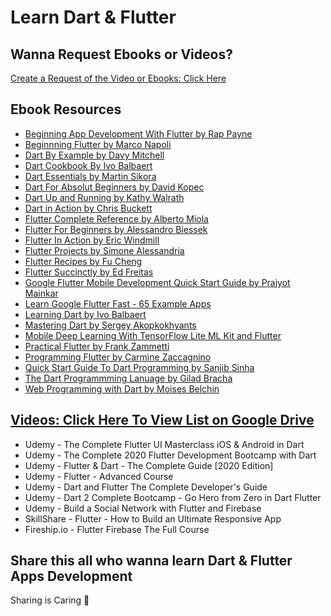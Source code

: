 # Learn Dart & Flutter

## Wanna Request Ebooks or Videos?

[Create a Request of the Video or Ebooks: Click Here](https://github.com/goldcoders/Flutter/issues/new)

## Ebook Resources

- [Beginning App Development With Flutter by Rap Payne](https://github.com/goldcoders/Flutter/blob/master/Beginning%20App%20Development%20With%20Flutter%20by%20Rap%20Payne.pdf)
- [Beginnning Flutter by Marco Napoli](https://github.com/goldcoders/Flutter/blob/master/Beginnning%20Flutter%20by%20Marco%20Napoli.pdf)
- [Dart By Example by Davy Mitchell](https://github.com/goldcoders/Flutter/blob/master/Dart%20By%20Example%20by%20Davy%20Mitchell.epub)
- [Dart Cookbook By Ivo Balbaert](https://github.com/goldcoders/Flutter/blob/master/Dart%20Cookbook%20By%20Ivo%20Balbaert.pdf)
- [Dart Essentials by Martin Sikora](https://github.com/goldcoders/Flutter/blob/master/Dart%20Essentials%20by%20Martin%20Sikora.pdf)
- [Dart For Absolut Beginners by David Kopec](https://github.com/goldcoders/Flutter/blob/master/Dart%20For%20Absolut%20Beginners%20by%20David%20Kopec.pdf)
- [Dart Up and Running by Kathy Walrath](https://github.com/goldcoders/Flutter/blob/master/Dart%20Up%20and%20Running%20by%20Kathy%20Walrath.pdf)
- [Dart in Action by Chris Buckett](https://github.com/goldcoders/Flutter/blob/master/Dart%20in%20Action%20by%20Chris%20Buckett.pdf)
- [Flutter Complete Reference by Alberto Miola](https://github.com/goldcoders/Flutter/blob/master/Flutter%20Complete%20Reference%20by%20Alberto%20Miola.pdf)
- [Flutter For Beginners by Alessandro Biessek](https://github.com/goldcoders/Flutter/blob/master/Flutter%20For%20Beginners%20by%20Alessandro%20Biessek.pdf)
- [Flutter In Action by Eric Windmill](https://github.com/goldcoders/Flutter/blob/master/Flutter%20In%20Action%20by%20Eric%20Windmill.pdf)
- [Flutter Projects by Simone Alessandria](https://github.com/goldcoders/Flutter/blob/master/Flutter%20Projects%20by%20Simone%20Alessandria.pdf)
- [Flutter Recipes by Fu Cheng](https://github.com/goldcoders/Flutter/blob/master/Flutter%20Recipes%20by%20Fu%20Cheng.pdf)
- [Flutter Succinctly by Ed Freitas](https://github.com/goldcoders/Flutter/blob/master/Flutter%20Succinctly%20by%20Ed%20Freitas.pdf)
- [Google Flutter Mobile Development Quick Start Guide by Prajyot Mainkar](https://github.com/goldcoders/Flutter/blob/master/Google%20Flutter%20Mobile%20Development%20Quick%20Start%20Guide%20by%20Prajyot%20Mainkar.pdf)
- [Learn Google Flutter Fast - 65 Example Apps](https://github.com/goldcoders/Flutter/blob/master/Learn%20Google%20Flutter%20Fast%20-%2065%20Example%20Apps.pdf)
- [Learning Dart by Ivo Balbaert](https://github.com/goldcoders/Flutter/blob/master/Learning%20Dart%20by%20Ivo%20Balbaert.pdf)
- [Mastering Dart by Sergey Akopkokhyants](https://github.com/goldcoders/Flutter/blob/master/Mastering%20Dart%20by%20Sergey%20Akopkokhyants.pdf)
- [Mobile Deep Learning With TensorFlow Lite ML Kit and Flutter](https://github.com/goldcoders/Flutter/blob/master/Mobile%20Deep%20Learning%20With%20TensorFlow%20Lite%20ML%20Kit%20and%20Flutter.pdf)
- [Practical Flutter by Frank Zammetti](https://github.com/goldcoders/Flutter/blob/master/Practical%20Flutter%20by%20Frank%20Zammetti.pdf)
- [Programming Flutter by Carmine Zaccagnino](https://github.com/goldcoders/Flutter/blob/master/Programming%20Flutter-Pragmatic%20Bookshelf%20by%20Carmine%20Zaccagnino.epub)
- [Quick Start Guide To Dart Programming by Sanjib Sinha](https://github.com/goldcoders/Flutter/blob/master/Quick%20Start%20Guide%20To%20Dart%20Programming%20by%20Sanjib%20Sinha.pdf)
- [The Dart Programmming Lanuage by Gilad Bracha](https://github.com/goldcoders/Flutter/blob/master/The%20Dart%20Programmming%20Lanuage%20by%20Gilad%20Bracha.pdf)
- [Web Programming with Dart by Moises Belchin](https://github.com/goldcoders/Flutter/blob/master/Web%20Programming%20with%20Dart%20by%20Moises%20Belchin.pdf)


## [Videos: Click Here To View List on Google Drive](https://drive.google.com/drive/folders/1Z07DTGcu8rTvaVIBBs7iZkjkwsx4p97Y?usp=sharing)

- Udemy - The Complete Flutter UI Masterclass  iOS & Android in Dart
- Udemy - The Complete 2020 Flutter Development Bootcamp with Dart
- Udemy - Flutter & Dart - The Complete Guide [2020 Edition]
- Udemy - Flutter - Advanced Course
- Udemy - Dart and Flutter The Complete Developer's Guide
- Udemy - Dart 2 Complete Bootcamp - Go Hero from Zero in Dart Flutter
- Udemy - Build a Social Network with Flutter and Firebase
- SkillShare - Flutter - How to Build an Ultimate Responsive App
- Fireship.io - Flutter Firebase The Full Course

## Share this all who wanna learn Dart & Flutter Apps Development

Sharing is Caring 💖



